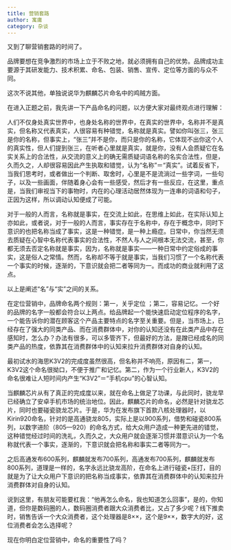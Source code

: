 ```yaml
---
title: 营销套路
author: 寓庸
category: 杂谈
---
```

又到了聊营销套路的时间了。

品牌要想在竞争激烈的市场上立于不败之地，就必须拥有自己的优势。品牌成功主要源于其研发能力、技术积累、命名、包装、销售、宣传、定位等方面的与众不同。

这次不说其他，单独说说华为麒麟芯片命名中的鸡贼方面。

在进入正题之前，我先讲一下产品命名的问题，以方便大家对最终观点进行理解：

人们不仅身处真实世界中，也身处名称的世界中，在真实的世界中，名称并不是真实，但名称又代表真实，人很容易有种错觉，名称就是真实。譬如你叫张三，张三是你的名称，但事实上，“张三”并不是你，而只是你的名称，它体现不出你这个人的真实性，但人们提到张三，在听者心里就是真实，就是你，没有人会质疑它在名实关系上的合法性，从交流的意义上的确无需质疑词语名称的名实合法性，但是，久而久之，人却很容易因此产生执取和错觉，认为“名称”＝“真实”。试着反省下，当我们思考时，或者做出一个判断、取舍时，心里是不是流淌过一些字词，一些句子，以及一些画面，伴随着身心会有一些感受，然后才有一些反应，在这里，重点是，当我们审视当下的事物时，内在的心理活动居然体现为一连串的词语和句子，正因为这样，所以调动认知便成了可能。

对于一般的人而言，名称就是事实，在交流上如此，在思维上如此，在实际认知上亦如此，或者说，对于一般的人而言，事实存在于名称中，存在于概念中，同时下意识的也把名称当成了事实，这是一种错觉，是一种上瘾症。日常中，你当然无须去质疑在心智中名称代表事实的合法性，不然人与人之间根本无法交流，甚至，你都无须去否定名称就是事实，因为，名称就是事实——一种日常中约定俗成的事实，这是俗人之常情。然而，名称却不等于就是事实，当我们习惯了一个名称代表一个事实的时候，逐渐的，下意识就会把二者等同为一。而成功的商业就利用了这点。

 以上是阐述“名”与“实”之间的关系。

 在定位营销中，品牌命名两个规则：第一，关乎定位 ；第二，容易记忆。一个好的品牌的名字一般都会符合以上两点。给品牌起一个能快速启动定位程序的名字，一个能告诉你的潜在顾客这个产品主要特点的名字至关重要。但是，当市场上，已经存在了强大的同类产品、而在消费群体中，对你的认知还没有在此类产品中存在感知时，怎么办？办法有很多，可以多管齐下，但最好的方法，是蹭已经成名的同类产品的热度，依靠其在消费群体中的认知来拉升消费群体对自身的认知。

 最初试水的海思K3V2的完成度虽然很高，但名称并不响亮，原因有二，第一，K3V2这个命名很拗口，不便于推广和记忆。第二，作为一个行业新人，K3V2的命名很难让人短时间内产生“K3V2”＝“手机cpu”的心智认知。

 当麒麟芯片从有了真正的完成度以来，就在命名上做足了功课，与此同时，骁龙早已经确立了安卓手机市场的统治地位。因此，麒麟芯片的命名，必然是针对骁龙芯片，同时也要碰瓷骁龙芯片。于是，华为在发布旗下首款八核处理器时，以Kirin920命名，针对的是高通骁龙805，实际上是以900系列，借势和碰瓷800系列，以数字进阶（805—920）的命名方式，给大众用户造成一种更先进的错觉，这种错觉经过时间的洗礼，久而久之，大众用户就会逐渐习惯并潜意识认为一个名称就代表一个事实，逐渐的，下意识就会把名称和事实二者等同为一。

 之后高通发布600系列，麒麟就发布700系列，高通发布700系列，麒麟就发布800系列，道理是一样的，名字永远比骁龙高阶，在命名上进行碰瓷+压打，目的就是为了让大众用户下意识的把名称当成事实，依靠其在消费群体中的认知来拉升消费群体对自身的认知。

 说到这里，有朋友可能要杠我：“他再怎么命名，我也知道怎么回事”，是的，你知道，但你是数码圈的人，数码圈消费者跟大众消费者比，又占了多少呢？线下推卖时，销售告诉一个大众消费者，这个处理器是8××，这个是9××，数字大的好，这位消费者会怎么选择呢？

 现在你明白定位营销中，命名的重要性了吗？